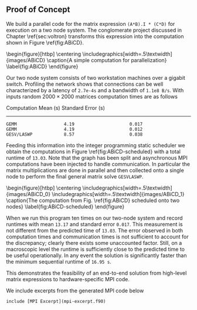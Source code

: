 
Proof of Concept
----------------

We build a parallel code for the matrix expression `(A*B).I * (C*D)` for execution on a two node system.  The conglomerate project discussed in Chapter \ref{sec:voltron} transforms this expression into the computation shown in Figure \ref{fig:ABiCD}.

\begin{figure}[htbp]
\centering
\includegraphics[width=.5\textwidth]{images/ABiCD}
\caption{A simple computation for parallelization}
\label{fig:ABiCD}
\end{figure}

Our two node system consists of two workstation machines over a gigabit switch.  Profiling the network shows that connections can be well characterized by a latency of `2.7e-4s` and a bandwidth of `1.1e8 B/s`.  With inputs random $2000 \times 2000$ matrices computation times are as follows

   Computation        Mean (s)        Standard Error (s)
-----------------   ----------      --------------------
    GEMM                  4.19                     0.017 
    GEMM                  4.19                     0.012
    GESV/LASWP            8.57                     0.038

Feeding this information into the integer programming static scheduler we obtain the computations in Figure \ref{fig:ABiCD-scheduled} with a total runtime of `13.03`.  Note that the graph has been split and asynchronous MPI computations have been injected to handle communication.  In particular the matrix multiplications are done in parallel and then collected onto a single node to perform the final general matrix solve `GESVLASWP`.

\begin{figure}[htbp]
\centering
\includegraphics[width=.5\textwidth]{images/ABiCD_0}
\includegraphics[width=.5\textwidth]{images/ABiCD_1}
\caption{The computation from Fig. \ref{fig:ABiCD} scheduled onto two nodes}
\label{fig:ABiCD-scheduled}
\end{figure}

When we run this program ten times on our two-node system and record runtimes with mean `13.17` and standard error `0.017`.  This measurement is not different from the predicted time of `13.03`.  The error observed in both computation times and communication times is not sufficient to account for the discrepancy; clearly there exists some unaccounted factor.  Still, on a macroscopic level the runtime is sufficiently close to the predicted time to be useful operationally.  In any event the solution is significantly faster than the minimum sequential runtime of `16.95 s`.

This demonstrates the feasibility of an end-to-end solution from high-level matrix expressions to hardware-specific MPI code.

We include excerpts from the generated MPI code below

~~~~~~~~~~~~Fortran
include [MPI Excerpt](mpi-excerpt.f90)
~~~~~~~~~~~~
